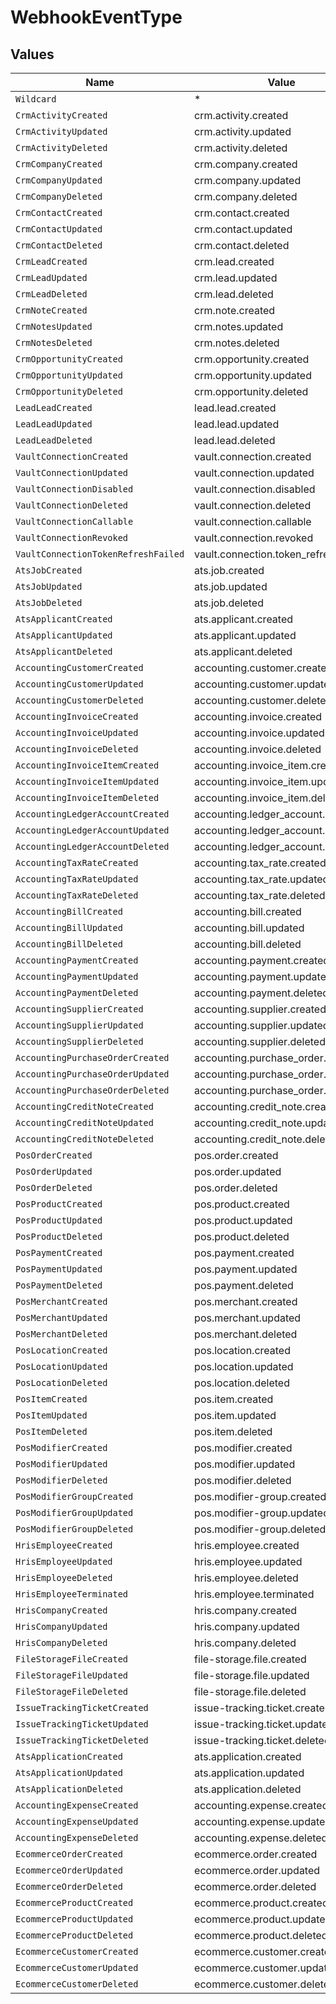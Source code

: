 # WebhookEventType


## Values

| Name                                  | Value                                 |
| ------------------------------------- | ------------------------------------- |
| `Wildcard`                            | *                                     |
| `CrmActivityCreated`                  | crm.activity.created                  |
| `CrmActivityUpdated`                  | crm.activity.updated                  |
| `CrmActivityDeleted`                  | crm.activity.deleted                  |
| `CrmCompanyCreated`                   | crm.company.created                   |
| `CrmCompanyUpdated`                   | crm.company.updated                   |
| `CrmCompanyDeleted`                   | crm.company.deleted                   |
| `CrmContactCreated`                   | crm.contact.created                   |
| `CrmContactUpdated`                   | crm.contact.updated                   |
| `CrmContactDeleted`                   | crm.contact.deleted                   |
| `CrmLeadCreated`                      | crm.lead.created                      |
| `CrmLeadUpdated`                      | crm.lead.updated                      |
| `CrmLeadDeleted`                      | crm.lead.deleted                      |
| `CrmNoteCreated`                      | crm.note.created                      |
| `CrmNotesUpdated`                     | crm.notes.updated                     |
| `CrmNotesDeleted`                     | crm.notes.deleted                     |
| `CrmOpportunityCreated`               | crm.opportunity.created               |
| `CrmOpportunityUpdated`               | crm.opportunity.updated               |
| `CrmOpportunityDeleted`               | crm.opportunity.deleted               |
| `LeadLeadCreated`                     | lead.lead.created                     |
| `LeadLeadUpdated`                     | lead.lead.updated                     |
| `LeadLeadDeleted`                     | lead.lead.deleted                     |
| `VaultConnectionCreated`              | vault.connection.created              |
| `VaultConnectionUpdated`              | vault.connection.updated              |
| `VaultConnectionDisabled`             | vault.connection.disabled             |
| `VaultConnectionDeleted`              | vault.connection.deleted              |
| `VaultConnectionCallable`             | vault.connection.callable             |
| `VaultConnectionRevoked`              | vault.connection.revoked              |
| `VaultConnectionTokenRefreshFailed`   | vault.connection.token_refresh.failed |
| `AtsJobCreated`                       | ats.job.created                       |
| `AtsJobUpdated`                       | ats.job.updated                       |
| `AtsJobDeleted`                       | ats.job.deleted                       |
| `AtsApplicantCreated`                 | ats.applicant.created                 |
| `AtsApplicantUpdated`                 | ats.applicant.updated                 |
| `AtsApplicantDeleted`                 | ats.applicant.deleted                 |
| `AccountingCustomerCreated`           | accounting.customer.created           |
| `AccountingCustomerUpdated`           | accounting.customer.updated           |
| `AccountingCustomerDeleted`           | accounting.customer.deleted           |
| `AccountingInvoiceCreated`            | accounting.invoice.created            |
| `AccountingInvoiceUpdated`            | accounting.invoice.updated            |
| `AccountingInvoiceDeleted`            | accounting.invoice.deleted            |
| `AccountingInvoiceItemCreated`        | accounting.invoice_item.created       |
| `AccountingInvoiceItemUpdated`        | accounting.invoice_item.updated       |
| `AccountingInvoiceItemDeleted`        | accounting.invoice_item.deleted       |
| `AccountingLedgerAccountCreated`      | accounting.ledger_account.created     |
| `AccountingLedgerAccountUpdated`      | accounting.ledger_account.updated     |
| `AccountingLedgerAccountDeleted`      | accounting.ledger_account.deleted     |
| `AccountingTaxRateCreated`            | accounting.tax_rate.created           |
| `AccountingTaxRateUpdated`            | accounting.tax_rate.updated           |
| `AccountingTaxRateDeleted`            | accounting.tax_rate.deleted           |
| `AccountingBillCreated`               | accounting.bill.created               |
| `AccountingBillUpdated`               | accounting.bill.updated               |
| `AccountingBillDeleted`               | accounting.bill.deleted               |
| `AccountingPaymentCreated`            | accounting.payment.created            |
| `AccountingPaymentUpdated`            | accounting.payment.updated            |
| `AccountingPaymentDeleted`            | accounting.payment.deleted            |
| `AccountingSupplierCreated`           | accounting.supplier.created           |
| `AccountingSupplierUpdated`           | accounting.supplier.updated           |
| `AccountingSupplierDeleted`           | accounting.supplier.deleted           |
| `AccountingPurchaseOrderCreated`      | accounting.purchase_order.created     |
| `AccountingPurchaseOrderUpdated`      | accounting.purchase_order.updated     |
| `AccountingPurchaseOrderDeleted`      | accounting.purchase_order.deleted     |
| `AccountingCreditNoteCreated`         | accounting.credit_note.created        |
| `AccountingCreditNoteUpdated`         | accounting.credit_note.updated        |
| `AccountingCreditNoteDeleted`         | accounting.credit_note.deleted        |
| `PosOrderCreated`                     | pos.order.created                     |
| `PosOrderUpdated`                     | pos.order.updated                     |
| `PosOrderDeleted`                     | pos.order.deleted                     |
| `PosProductCreated`                   | pos.product.created                   |
| `PosProductUpdated`                   | pos.product.updated                   |
| `PosProductDeleted`                   | pos.product.deleted                   |
| `PosPaymentCreated`                   | pos.payment.created                   |
| `PosPaymentUpdated`                   | pos.payment.updated                   |
| `PosPaymentDeleted`                   | pos.payment.deleted                   |
| `PosMerchantCreated`                  | pos.merchant.created                  |
| `PosMerchantUpdated`                  | pos.merchant.updated                  |
| `PosMerchantDeleted`                  | pos.merchant.deleted                  |
| `PosLocationCreated`                  | pos.location.created                  |
| `PosLocationUpdated`                  | pos.location.updated                  |
| `PosLocationDeleted`                  | pos.location.deleted                  |
| `PosItemCreated`                      | pos.item.created                      |
| `PosItemUpdated`                      | pos.item.updated                      |
| `PosItemDeleted`                      | pos.item.deleted                      |
| `PosModifierCreated`                  | pos.modifier.created                  |
| `PosModifierUpdated`                  | pos.modifier.updated                  |
| `PosModifierDeleted`                  | pos.modifier.deleted                  |
| `PosModifierGroupCreated`             | pos.modifier-group.created            |
| `PosModifierGroupUpdated`             | pos.modifier-group.updated            |
| `PosModifierGroupDeleted`             | pos.modifier-group.deleted            |
| `HrisEmployeeCreated`                 | hris.employee.created                 |
| `HrisEmployeeUpdated`                 | hris.employee.updated                 |
| `HrisEmployeeDeleted`                 | hris.employee.deleted                 |
| `HrisEmployeeTerminated`              | hris.employee.terminated              |
| `HrisCompanyCreated`                  | hris.company.created                  |
| `HrisCompanyUpdated`                  | hris.company.updated                  |
| `HrisCompanyDeleted`                  | hris.company.deleted                  |
| `FileStorageFileCreated`              | file-storage.file.created             |
| `FileStorageFileUpdated`              | file-storage.file.updated             |
| `FileStorageFileDeleted`              | file-storage.file.deleted             |
| `IssueTrackingTicketCreated`          | issue-tracking.ticket.created         |
| `IssueTrackingTicketUpdated`          | issue-tracking.ticket.updated         |
| `IssueTrackingTicketDeleted`          | issue-tracking.ticket.deleted         |
| `AtsApplicationCreated`               | ats.application.created               |
| `AtsApplicationUpdated`               | ats.application.updated               |
| `AtsApplicationDeleted`               | ats.application.deleted               |
| `AccountingExpenseCreated`            | accounting.expense.created            |
| `AccountingExpenseUpdated`            | accounting.expense.updated            |
| `AccountingExpenseDeleted`            | accounting.expense.deleted            |
| `EcommerceOrderCreated`               | ecommerce.order.created               |
| `EcommerceOrderUpdated`               | ecommerce.order.updated               |
| `EcommerceOrderDeleted`               | ecommerce.order.deleted               |
| `EcommerceProductCreated`             | ecommerce.product.created             |
| `EcommerceProductUpdated`             | ecommerce.product.updated             |
| `EcommerceProductDeleted`             | ecommerce.product.deleted             |
| `EcommerceCustomerCreated`            | ecommerce.customer.created            |
| `EcommerceCustomerUpdated`            | ecommerce.customer.updated            |
| `EcommerceCustomerDeleted`            | ecommerce.customer.deleted            |
